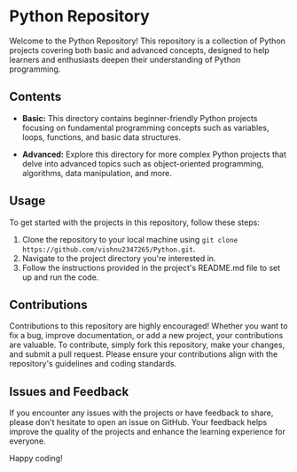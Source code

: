 # Python Repository

Welcome to the Python Repository! This repository is a collection of Python projects covering both basic and advanced concepts, designed to help learners and enthusiasts deepen their understanding of Python programming.

## Contents

- **Basic:** This directory contains beginner-friendly Python projects focusing on fundamental programming concepts such as variables, loops, functions, and basic data structures.

- **Advanced:** Explore this directory for more complex Python projects that delve into advanced topics such as object-oriented programming, algorithms, data manipulation, and more.

## Usage

To get started with the projects in this repository, follow these steps:

1. Clone the repository to your local machine using `git clone https://github.com/vishnu2347265/Python.git`.
2. Navigate to the project directory you're interested in.
3. Follow the instructions provided in the project's README.md file to set up and run the code.

## Contributions

Contributions to this repository are highly encouraged! Whether you want to fix a bug, improve documentation, or add a new project, your contributions are valuable. To contribute, simply fork this repository, make your changes, and submit a pull request. Please ensure your contributions align with the repository's guidelines and coding standards.

## Issues and Feedback

If you encounter any issues with the projects or have feedback to share, please don't hesitate to open an issue on GitHub. Your feedback helps improve the quality of the projects and enhance the learning experience for everyone.

Happy coding!
